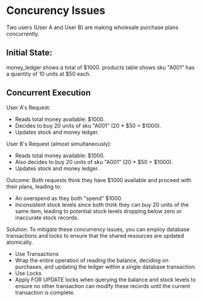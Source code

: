 # Concurency Issues
Two users (User A and User B) are making wholesale purchase plans concurrently.

## Initial State:

money_ledger shows a total of $1000.
products table shows sku "A001" has a quantity of 10 units at $50 each.

## Concurrent Execution

User A's Request: 
- Reads total money available: $1000.
- Decides to buy 20 units of sku "A001" (20 * $50 = $1000).
- Updates stock and money ledger.

User B's Request (almost simultaneously):
- Reads total money available: $1000.
- Also decides to buy 20 units of sku "A001" (20 * $50 = $1000).
- Updates stock and money ledger.

Outcome: Both requests think they have $1000 available and proceed with their plans, leading to:
- An overspend as they both "spend" $1000.
- Inconsistent stock levels since both think they can buy 20 units of the same item, leading to potential stock levels dropping below zero or inaccurate stock records.

Solution: To mitigate these concurrency issues, you can employ database transactions and locks to ensure that the shared resources are updated atomically. 
- Use Transactions
- Wrap the entire operation of reading the balance, deciding on purchases, and updating the ledger within a single database transaction.
- Use Locks
- Apply FOR UPDATE locks when querying the balance and stock levels to ensure no other transaction can modify these records until the current transaction is complete.
